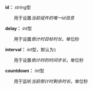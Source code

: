 **id：** *string*型

　　用于设置*当前组件的唯一id信息*

**delay：** *int*型

　　用于设置*倒计时目标时长*，单位秒

**interval：** *int*型，默认为`1`

　　用于设置*倒计时的时间步长*，单位秒

**countdown：** *int*型

　　用于监听*当前倒计时剩余时长*，单位秒